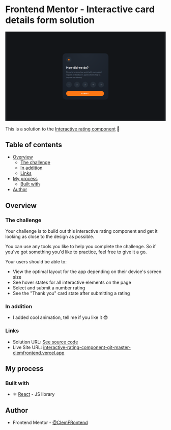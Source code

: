 # Frontend Mentor - Interactive card details form solution

![](./images/result-desktop.png)

This is a solution to the [Interactive rating component](https://www.frontendmentor.io/challenges/interactive-rating-component-koxpeBUmI/hub) 🎉

## Table of contents

- [Overview](#overview)
  - [The challenge](#the-challenge)
  - [In addition](#in-addition)
  - [Links](#links)
- [My process](#my-process)
  - [Built with](#built-with)
- [Author](#author)

## Overview

### The challenge

Your challenge is to build out this interactive rating component and get it looking as close to the design as possible.

You can use any tools you like to help you complete the challenge. So if you've got something you'd like to practice, feel free to give it a go.

Your users should be able to:

- View the optimal layout for the app depending on their device's screen size
- See hover states for all interactive elements on the page
- Select and submit a number rating
- See the "Thank you" card state after submitting a rating

### In addition

- I added cool animation, tell me if you like it 😎

### Links

- Solution URL: [See source code](https://github.com/ClemFRontend/interactive-rating-component)
- Live Site URL: [interactive-rating-component-git-master-clemfrontend.vercel.app](https://interactive-rating-component-git-master-clemfrontend.vercel.app/)

## My process

### Built with

- ⚛️ [React](https://reactjs.org/) - JS library

## Author

- Frontend Mentor - [@ClemFRontend](https://www.frontendmentor.io/profile/ClemFRontend)
